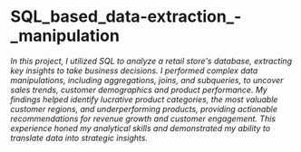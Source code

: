 # SQL_based_data-extraction_-_manipulation
*In this project, I utilized SQL to analyze a retail store's database, extracting key insights to take business decisions. I performed complex data manipulations, including aggregations, joins, and subqueries, to uncover sales trends, customer demographics and product performance. My findings helped identify lucrative product categories, the most valuable customer regions, and underperforming products, providing actionable recommendations for revenue growth and customer engagement. This experience honed my analytical skills and demonstrated my ability to translate data into strategic insights.*
